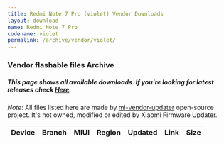 ```yaml
---
title: Redmi Note 7 Pro (violet) Vendor Downloads
layout: download
name: Redmi Note 7 Pro
codename: violet
permalink: /archive/vendor/violet/
---
```


### Vendor flashable files Archive
##### This page shows all available downloads. If you're looking for latest releases check [Here](/vendor/violet/).

*Note*: All files listed here are made by [mi-vendor-updater](https://github.com/TryHardDood/mi-vendor-updater) open-source project. It's not owned, modified or edited by Xiaomi Firmware Updater.

<div class="table-responsive-md" id="table-wrapper">
    <table id="vendor" class="compact table table-striped table-hover table-sm">
        <thead class="thead-dark">
            <tr>
                <th>Device</th>
                <th>Branch</th>
                <th>MIUI</th>
                <th>Region</th>
                <th>Updated</th>
                <th>Link</th>
                <th>Size</th>
            </tr>
        </thead>
        <script>loadVendorDownloads('violet', 'full')</script>
    </table>
</div>
